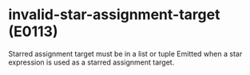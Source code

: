 # invalid-star-assignment-target (E0113)

Starred assignment target must be in a list or tuple Emitted when a star
expression is used as a starred assignment target.
